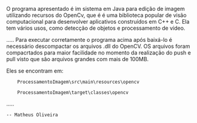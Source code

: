 O programa apresentado é im sistema em Java para edição de imagem utilizando recursos do OpenCv, que é  é uma biblioteca popular de visão computacional para desenvolver aplicativos construídos em C++ e C.
Ela tem vários usos, como detecção de objetos e processamento de vídeo. 


.....
Para executar corretamente o programa acima após baixá-lo é necessário descompactar os arquivos .dll do OpenCV.
OS arquivos foram compacrtados para maior facilidade no momento da realização do push e pull visto que são arquivos grandes com mais de 100MB. 

Eles se encontram em:

        ProcessamentoImagem\src\main\resources\opencv
         
        ProcessamentoImagem\target\classes\opencv

.....

    -- Matheus Oliveira
